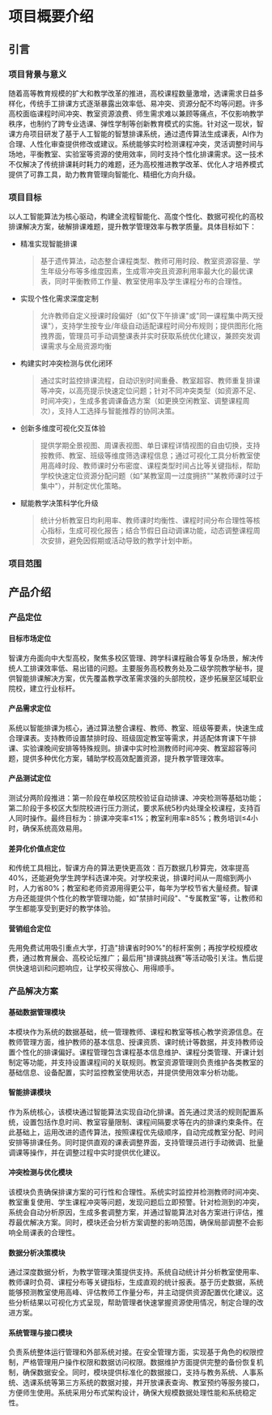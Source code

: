 # 项目概要介绍
## 引言
### 项目背景与意义
随着高等教育规模的扩大和教学改革的推进，高校课程数量激增，选课需求日益多样化，传统手工排课方式逐渐暴露出效率低、易冲突、资源分配不均等问题。许多高校面临课程时间冲突、教室资源浪费、师生需求难以兼顾等痛点，不仅影响教学秩序，也制约了跨专业选课、弹性学制等创新教育模式的实施。针对这一现状，智课方舟项目研发了基于人工智能的智慧排课系统，通过遗传算法生成课表，AI作为合理、人性化审查提供修改或建议。系统能够实时检测课程冲突，灵活调整时间与场地，平衡教室、实验室等资源的使用效率，同时支持个性化排课需求。这一技术不仅解决了传统排课耗时耗力的难题，还为高校推进教学改革、优化人才培养模式提供了可靠工具，助力教育管理向智能化、精细化方向升级。

### 项目目标
以人工智能算法为核心驱动，构建全流程智能化、高度个性化、数据可视化的高校排课解决方案，破解排课难题，提升教学管理效率与教学质量。具体目标如下：

* 精准实现智能排课
    > 基于遗传算法，动态整合课程类型、教师可用时段、教室资源容量、学生年级分布等多维度因素，生成零冲突且资源利用率最大化的最优课表，同时平衡教师工作量、教室使用率及学生课程分布的合理性。

* 实现个性化需求深度定制
    > 允许教师自定义授课时段偏好（如"仅下午排课"或"同一课程集中两天授课"），支持学生按专业/年级自动适配课程时间分布规则；提供图形化拖拽界面，管理员可手动调整课表并实时获取系统优化建议，兼顾突发调课需求与全局资源均衡

* 构建实时冲突检测与优化闭环
    > 通过实时监控排课流程，自动识别时间重叠、教室超容、教师重复排课等冲突，以高亮提示快速定位问题；针对不同冲突类型（如资源不足、时间冲突），生成多套调课备选方案（如更换空闲教室、调整课程周次），支持人工选择与智能推荐的协同决策。

* 创新多维度可视化交互体验
    > 提供学期全景视图、周课表视图、单日课程详情视图的自由切换，支持按教师、教室、班级等维度筛选课程信息；通过可视化工具分析教室使用高峰时段、教师课时分布密度、课程类型时间占比等关键指标，帮助学校快速定位资源分配问题（如"某教室周一过度拥挤""某教师课时过于集中"），并制定优化策略。

* 赋能教学决策科学化升级
    > 统计分析教室日均利用率、教师课时均衡性、课程时间分布合理性等核心指标，生成可视化报告；结合节假日自动调课功能，动态调整课程周次安排，避免因假期或活动导致的教学计划中断。





### 项目范围

## 产品介绍
### 产品定位
#### 目标市场定位
智课方舟面向中大型高校，聚焦多校区管理、跨学科课程融合等复杂场景，解决传统人工排课效率低、易出错的问题。主要服务高校教务处及二级学院教学秘书，提供智能排课解决方案，优先覆盖教学改革需求强的头部院校，逐步拓展至区域职业院校，建立行业标杆。
#### 产品需求定位
系统以智能排课为核心，通过算法整合课程、教师、教室、班级等要素，快速生成合理课表。支持教师设置禁排时段、班级固定教室等需求，并适配体育课下午排课、实验课晚间安排等特殊规则。排课中实时检测教师时间冲突、教室超容等问题，提供多种优化方案，辅助学校高效配置资源，提升教学管理效率。
#### 产品测试定位
测试分两阶段推进：第一阶段在单校区院校验证自动排课、冲突检测等基础功能；第二阶段于多校区大型院校进行压力测试，要求系统5秒内处理全校课程，支持百人同时操作。最终目标为：排课冲突率≤1%；教室利用率≥85%；教务培训≤4小时，确保系统高效易用。
#### 差异化价值点定位
和传统工具相比，智课方舟的算法更快更高效：百万数据几秒算完，效率提高40%，还能避免学生跨学科选课冲突。对学校来说，排课时间从一周缩到两小时，人力省80%；教室和老师资源用得更公平，每年为学校节省大量经费。智课方舟还能提供个性化的教学管理功能，如"禁排时间段"、"专属教室"等，让教师和学生都能享受到更好的教学体验。
#### 营销组合定位
先用免费试用吸引重点大学，打造"排课省时90%"的标杆案例；再按学校规模收费，通过教育展会、高校论坛推广；最后用"排课挑战赛"等活动吸引关注。售后提供快速培训和问题响应，让学校买得放心、用得顺手。

### 产品解决方案

#### 基础数据管理模块
本模块作为系统的数据基础，统一管理教师、课程和教室等核心教学资源信息。在教师管理方面，维护教师的基本信息、授课资质、课时统计等数据，并支持教师设置个性化的排课偏好。课程管理包含课程基本信息维护、课程分类管理、开课计划制定等功能，并支持设置课程间的关联规则。教室资源管理则负责维护各类教室的基础信息、设备配置，实时监控教室使用状态，并提供使用效率分析功能。

#### 智能排课模块
作为系统核心，该模块通过智能算法实现自动化排课。首先通过灵活的规则配置系统，设置包括作息时间、教室容量限制、课程间隔要求等在内的排课约束条件。在此基础上，运用改进的遗传算法，按照课程优先级顺序，自动完成教室分配、时间安排等排课任务。同时提供直观的课表调整界面，支持管理员进行手动微调、批量调课等操作，并在调整过程中实时提供优化建议。

#### 冲突检测与优化模块
该模块负责确保排课方案的可行性和合理性。系统实时监控并检测教师时间冲突、教室重复使用、学生课程冲突等问题，发现问题后立即预警。针对检测到的冲突，系统会自动分析原因，生成多套调整方案，并通过智能算法对各方案进行评估，推荐最优解决方案。同时，模块还会分析方案调整的影响范围，确保局部调整不会影响全局课表的合理性。

#### 数据分析决策模块
通过深度数据分析，为教学管理决策提供支持。系统自动统计并分析教室使用率、教师课时负荷、课程分布等关键指标，生成直观的统计报表。基于历史数据，系统能够预测教室使用高峰、评估教师工作量分布，并主动提供资源配置优化建议。这些分析结果以可视化方式呈现，帮助管理者快速掌握资源使用情况，制定合理的改进方案。

#### 系统管理与接口模块
负责系统整体运行管理和外部系统对接。在安全管理方面，实现基于角色的权限控制，严格管理用户操作权限和数据访问权限。数据维护方面提供完整的备份恢复机制，确保数据安全。同时，模块提供标准化的数据接口，支持与教务系统、人事系统、选课系统等第三方系统的数据对接，并开放课表查询、教室预约等服务接口，方便师生使用。系统采用分布式架构设计，确保大规模数据处理性能和系统稳定性。
